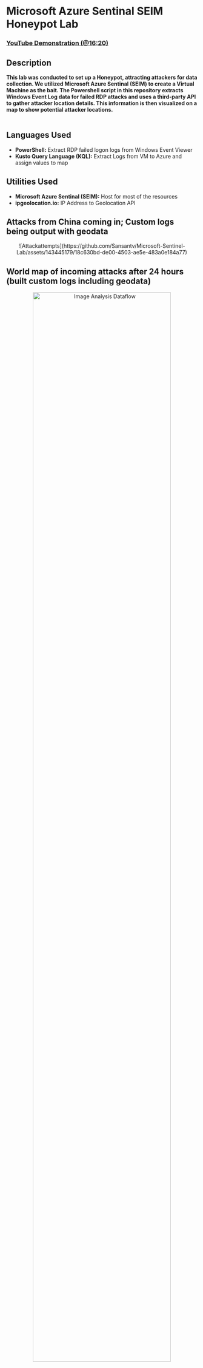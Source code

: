 <h1>Microsoft Azure Sentinal SEIM Honeypot Lab</h1>


 ### [YouTube Demonstration (@16:20)](https://youtu.be/RoZeVbbZ0o0?t=980)


<h2>Description</h2>
<b>This lab was conducted to set up a Honeypot, attracting attackers for data collection. We utilized Microsoft Azure Sentinal (SEIM) to create a Virtual Machine as the bait. The Powershell script in this repository extracts Windows Event Log data for failed RDP attacks and uses a third-party API to gather attacker location details. This information is then visualized on a map to show potential attacker locations.
</b>
<br />
<br />
<h2>Languages Used</h2>

- <b>PowerShell:</b> Extract RDP failed logon logs from Windows Event Viewer 
- <b>Kusto Query Language (KQL):</b> Extract Logs from VM to Azure and assign values to map 
<h2>Utilities Used</h2>

- <b>Microsoft Azure Sentinal (SEIM):</b> Host for most of the resources
- <b>ipgeolocation.io:</b> IP Address to Geolocation API
<h2>Attacks from China coming in; Custom logs being output with geodata</h2>

<p align="center">
![Attackattempts](https://github.com/Sansantv/Microsoft-Sentinel-Lab/assets/143445179/18c630bd-de00-4503-ae5e-483a0e184a77)

</p>

<h2>World map of incoming attacks after 24 hours (built custom logs including geodata)</h2>

<p align="center">
<img src="https://i.imgur.com/krRFrK5.png" height="85%" width="85%" alt="Image Analysis Dataflow"/>
</p>


<!--
 ```diff
- text in red
+ text in green
! text in orange
# text in gray
@@ text in purple (and bold)@@
```
--!>
